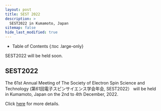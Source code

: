 ```yaml
---
layout: post
title: SEST 2022
description: >
  SEST2022 in Kumamoto, Japan
sitemap: false
hide_last_modified: true
---
```


<!-- Google tag (gtag.js) -->
<script async src="https://www.googletagmanager.com/gtag/js?id=G-STRM3GYD69"></script>
<script>
  window.dataLayer = window.dataLayer || [];
  function gtag(){dataLayer.push(arguments);}
  gtag('js', new Date());

  gtag('config', 'G-STRM3GYD69');
</script>

- Table of Contents
{:toc .large-only}

SEST2022 will be held soon.

## SEST2022

The 61st Annual Meeting of The Society of Electron Spin Science and Technology (第61回電子スピンサイエンス学会年会, SEST2022） will be held in Kumamoto, Japan on the 2nd to 4th December, 2022.

Click [here](https://sest2022.wixsite.com/website-1) for more details.



